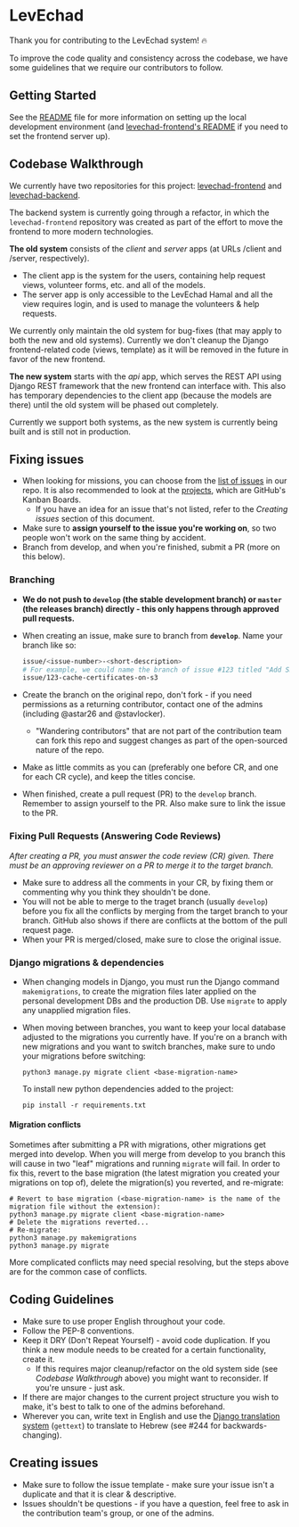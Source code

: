 # LevEchad

Thank you for contributing to the LevEchad system! :fire:

To improve the code quality and consistency across the codebase, we have some guidelines that we
require our contributors to follow.


## Getting Started
See the [README](https://github.com/Lev-Echad/levechad-backend) file for more information on setting up the local
development environment (and [levechad-frontend's README](https://github.com/Lev-Echad/levechad-frontend) if you need
to set the frontend server up).


## Codebase Walkthrough
We currently have two repositories for this project: [levechad-frontend](https://github.com/Lev-Echad/levechad-frontend/)
and [levechad-backend](https://github.com/Lev-Echad/levechad-backend).

The backend system is currently going through a refactor, in which the `levechad-frontend` repository was created as
part of the effort to move the frontend to more modern technologies.

**The old system** consists of the _client_ and _server_ apps (at URLs /client and /server, respectively).

* The client app is the system for the users, containing help request views, volunteer forms, etc. and all of the models.
* The server app is only accessible to the LevEchad Hamal and all the view requires login, and is used to manage the
volunteers & help requests.

We currently only maintain the old system for bug-fixes (that may apply to both the new and old systems). Currently we
don't cleanup the Django frontend-related code (views, template) as it will be removed in the future in favor of the new
frontend.

**The new system** starts with the _api_ app, which serves the REST API using Django REST framework that the new
frontend can interface with. This also has temporary dependencies to the client app (because the models are there) until
the old system will be phased out completely.

Currently we support both systems, as the new system is currently being built and is still not in production.


## Fixing issues
* When looking for missions, you can choose from the [list of issues](https://github.com/Lev-Echad/levechad-backend/issues)
in our repo. It is also recommended to look at the [projects](https://github.com/Lev-Echad/levechad-backend/projects),
which are GitHub's Kanban Boards.
  * If you have an idea for an issue that's not listed, refer to the _Creating issues_ section of this document.
* Make sure to **assign yourself to the issue you're working on**, so two people won't work on the same thing by
accident.
* Branch from develop, and when you're finished, submit a PR (more on this below).

### Branching

* **We do not push to `develop` (the stable development branch) or `master` (the releases branch) directly - this only
happens through approved pull requests.**
* When creating an issue, make sure to branch from **`develop`**. Name your branch like so:

  ```bash
  issue/<issue-number>-<short-description>
  # For example, we could name the branch of issue #123 titled "Add S3 integration to volunteer certificate image caching":
  issue/123-cache-certificates-on-s3
  ``` 
* Create the branch on the original repo, don't fork - if you need permissions as a returning contributor, contact one
of the admins (including @astar26 and @stavlocker).
  * "Wandering contributors" that are not part of the contribution team can fork this repo and suggest changes as part
  of the open-sourced nature of the repo.
* Make as little commits as you can (preferably one before CR, and one for each CR cycle), and keep the titles concise.
* When finished, create a pull request (PR) to the `develop` branch. Remember to assign yourself to the PR. Also make
sure to link the issue to the PR.

### Fixing Pull Requests (Answering Code Reviews)
_After creating a PR, you must answer the code review (CR) given. There must be an approving reviewer on a PR to merge
it to the target branch._
* Make sure to address all the comments in your CR, by fixing them or commenting why you think they shouldn't be done.
* You will not be able to merge to the traget branch (usually `develop`) before you fix all the conflicts by merging
from the target branch to your branch. GitHub also shows if there are conflicts at the bottom of the pull request page.
* When your PR is merged/closed, make sure to close the original issue.

### Django migrations & dependencies
* When changing models in Django, you must run the Django command `makemigrations`, to create the migration files later
applied on the personal development DBs and the production DB. Use `migrate` to apply any unapplied migration files.

* When moving between branches, you want to keep your local database adjusted to the migrations you currently have. If
you're on a branch with new migrations and you want to switch branches, make sure to undo your migrations before
switching:

  ```
  python3 manage.py migrate client <base-migration-name>
  ```
  
  To install new python dependencies added to the project:
  
  ```
  pip install -r requirements.txt
  ```

#### Migration conflicts
Sometimes after submitting a PR with migrations, other migrations get merged into develop. When you will merge from
develop to you branch this will cause in two "leaf" migrations and running `migrate` will fail.
In order to fix this, revert to the base migration (the latest migration you created your migrations on top of), delete
the migration(s) you reverted, and re-migrate:

```
# Revert to base migration (<base-migration-name> is the name of the migration file without the extension):
python3 manage.py migrate client <base-migration-name>
# Delete the migrations reverted...
# Re-migrate:
python3 manage.py makemigrations
python3 manage.py migrate
```
More complicated conflicts may need special resolving, but the steps above are for the common case of conflicts.


## Coding Guidelines
* Make sure to use proper English throughout your code.
* Follow the PEP-8 conventions.
* Keep it DRY (Don't Repeat Yourself) - avoid code duplication. If you think a new module needs to be created for a
certain functionality, create it.
  * If this requires major cleanup/refactor on the old system side (see _Codebase Walkthrough_ above) you might want to
    reconsider. If you're unsure - just ask.
* If there are major changes to the current project structure you wish to make, it's best to talk to one of the admins
beforehand.
* Wherever you can, write text in English and use the [Django translation
system](https://docs.djangoproject.com/en/3.0/topics/i18n/translation/) (`gettext`) to translate to Hebrew (see #244
for backwards-changing).


## Creating issues
* Make sure to follow the issue template - make sure your issue isn't a duplicate and that it is clear & descriptive.
* Issues shouldn't be questions - if you have a question, feel free to ask in the contribution team's group, or one of
the admins.
